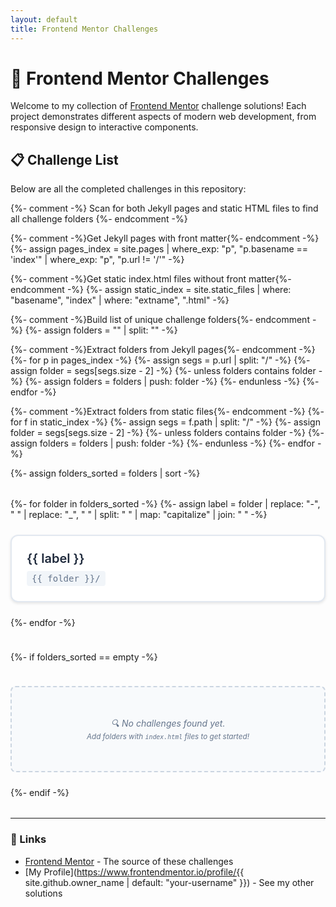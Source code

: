 ```yaml
---
layout: default
title: Frontend Mentor Challenges
---
```


# 🎨 Frontend Mentor Challenges

Welcome to my collection of [Frontend Mentor](https://www.frontendmentor.io) challenge solutions! Each project demonstrates different aspects of modern web development, from responsive design to interactive components.

## 📋 Challenge List

Below are all the completed challenges in this repository:

<style>
.challenge-grid {
    display: grid;
    grid-template-columns: repeat(auto-fill, minmax(300px, 1fr));
    gap: 1.5rem;
    margin: 2rem 0;
}

.challenge-card {
    border: 2px solid #e2e8f0;
    border-radius: 12px;
    padding: 1.5rem;
    transition: all 0.3s ease;
    text-decoration: none;
    display: block;
    background: #ffffff;
    box-shadow: 0 2px 4px rgba(0,0,0,0.1);
}

.challenge-card:hover {
    transform: translateY(-2px);
    box-shadow: 0 8px 25px rgba(0,0,0,0.15);
    border-color: #3b82f6;
    text-decoration: none;
}

.challenge-title {
    font-size: 1.25rem;
    font-weight: 600;
    color: #1e293b;
    margin-bottom: 0.5rem;
}

.challenge-path {
    font-family: 'SF Mono', 'Monaco', 'Inconsolata', 'Roboto Mono', monospace;
    font-size: 0.875rem;
    color: #64748b;
    background: #f1f5f9;
    padding: 0.25rem 0.5rem;
    border-radius: 4px;
    display: inline-block;
}

.no-challenges {
    text-align: center;
    color: #64748b;
    font-style: italic;
    padding: 3rem;
    background: #f8fafc;
    border-radius: 8px;
    border: 2px dashed #cbd5e1;
}

@media (max-width: 768px) {
    .challenge-grid {
        grid-template-columns: 1fr;
        gap: 1rem;
    }
    
    .challenge-card {
        padding: 1rem;
    }
}
</style>

{%- comment -%}
Scan for both Jekyll pages and static HTML files to find all challenge folders
{%- endcomment -%}

{%- comment -%}Get Jekyll pages with front matter{%- endcomment -%}
{%- assign pages_index = site.pages
    | where_exp: "p", "p.basename == 'index'"
    | where_exp: "p", "p.url != '/'"
-%}

{%- comment -%}Get static index.html files without front matter{%- endcomment -%}
{%- assign static_index = site.static_files
    | where: "basename", "index"
    | where: "extname", ".html"
-%}

{%- comment -%}Build list of unique challenge folders{%- endcomment -%}
{%- assign folders = "" | split: "" -%}

{%- comment -%}Extract folders from Jekyll pages{%- endcomment -%}
{%- for p in pages_index -%}
{%- assign segs = p.url | split: "/" -%}
{%- assign folder = segs[segs.size - 2] -%}
{%- unless folders contains folder -%}
{%- assign folders = folders | push: folder -%}
{%- endunless -%}
{%- endfor -%}

{%- comment -%}Extract folders from static files{%- endcomment -%}
{%- for f in static_index -%}
{%- assign segs = f.path | split: "/" -%}
{%- assign folder = segs[segs.size - 2] -%}
{%- unless folders contains folder -%}
{%- assign folders = folders | push: folder -%}
{%- endunless -%}
{%- endfor -%}

{%- assign folders_sorted = folders | sort -%}

<div class="challenge-grid">
{%- for folder in folders_sorted -%}
    {%- assign label = folder
            | replace: "-", " "
            | replace: "_", " "
            | split: " "
            | map: "capitalize"
            | join: " "
    -%}
    <a href="{{ '/' | append: folder | append: '/' | relative_url }}" class="challenge-card">
        <div class="challenge-title">{{ label }}</div>
        <div class="challenge-path">{{ folder }}/</div>
    </a>
{%- endfor -%}

{%- if folders_sorted == empty -%}
<div class="no-challenges">
🔍 No challenges found yet.<br>
<small>Add folders with <code>index.html</code> files to get started!</small>
</div>
{%- endif -%}

</div>

---

### 🔗 Links

- [Frontend Mentor](https://www.frontendmentor.io) - The source of these challenges
- [My Profile](https://www.frontendmentor.io/profile/{{ site.github.owner_name | default: "your-username" }}) - See my other solutions
